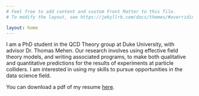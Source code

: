 ```yaml
---
# Feel free to add content and custom Front Matter to this file.
# To modify the layout, see https://jekyllrb.com/docs/themes/#overriding-theme-defaults

layout: home
---
```


I am a PhD student in the QCD Theory group at Duke University, with advisor Dr. Thomas Mehen.  Our research involves using effective field theory models, and writing associated programs, to make both qualitative and quantitative predictions for the results of experiments at particle colliders.  I am interested in using my skills to pursue opportunities in the data science field.

You can download a pdf of my resume [here](https://raw.githubusercontent.com/reedhodges/reedhodges.github.io/main/ReedHodges_Resume.pdf).